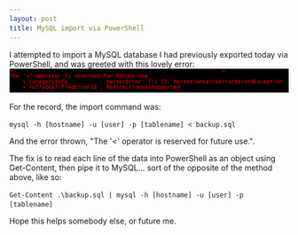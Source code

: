 ```yaml
---
layout: post
title: MySQL import via PowerShell
---
```


I attempted to import a MySQL database I had previously exported today via PowerShell, and was greeted with this lovely error:
![](https://raw.githubusercontent.com/daveyb/daveyb.github.io/master/images/mysql-ps-1.PNG)

For the record, the import command was:

`mysql -h [hostname] -u [user] -p [tablename] < backup.sql`

And the error thrown, "The '<' operator is reserved for future use.".

The fix is to read each line of the data into PowerShell as an object using Get-Content, then pipe it to MySQL... sort of the opposite of the method above, like so:

`Get-Content .\backup.sql | mysql -h [hostname] -u [user] -p [tablename]`

Hope this helps somebody else, or future me.
